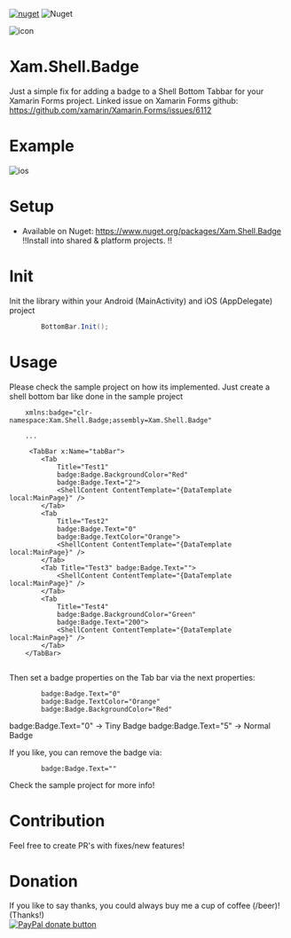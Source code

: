 
[![nuget](https://img.shields.io/nuget/v/Xam.Shell.Badge.svg)](https://www.nuget.org/packages/Xam.Shell.Badge/) ![Nuget](https://img.shields.io/nuget/dt/Xam.Shell.Badge)

![icon](https://raw.githubusercontent.com/galadril/Xam.Shell.Badge/master/sample/Xam.Shell.Badge.Sample/Xam.Shell.Badge.Sample.Android/Resources/mipmap-xxxhdpi/ic_launcher.png)

# Xam.Shell.Badge
Just a simple fix for adding a badge to a Shell Bottom Tabbar for your Xamarin Forms project. 
Linked issue on Xamarin Forms github:
https://github.com/xamarin/Xamarin.Forms/issues/6112


# Example
![ios](https://user-images.githubusercontent.com/14561640/96969211-6bf8e380-1512-11eb-8bcc-7b4a91ee64bd.png)


# Setup
* Available on Nuget:
https://www.nuget.org/packages/Xam.Shell.Badge 
!!Install into shared & platform projects. !!


# Init
Init the library within your Android (MainActivity) and iOS (AppDelegate) project

```C#
        BottomBar.Init();
```


# Usage
Please check the sample project on how its implemented.
Just create a shell bottom bar like done in the sample project

```XAML
    xmlns:badge="clr-namespace:Xam.Shell.Badge;assembly=Xam.Shell.Badge"

    ...

     <TabBar x:Name="tabBar">
        <Tab
            Title="Test1"
            badge:Badge.BackgroundColor="Red"
            badge:Badge.Text="2">
            <ShellContent ContentTemplate="{DataTemplate local:MainPage}" />
        </Tab>
        <Tab
            Title="Test2"
            badge:Badge.Text="0"
            badge:Badge.TextColor="Orange">
            <ShellContent ContentTemplate="{DataTemplate local:MainPage}" />
        </Tab>
        <Tab Title="Test3" badge:Badge.Text="">
            <ShellContent ContentTemplate="{DataTemplate local:MainPage}" />
        </Tab>
        <Tab
            Title="Test4"
            badge:Badge.BackgroundColor="Green"
            badge:Badge.Text="200">
            <ShellContent ContentTemplate="{DataTemplate local:MainPage}" />
        </Tab>
    </TabBar>
	    
```


Then set a badge properties on the Tab bar via the next properties:

```XAML
        badge:Badge.Text="0"
        badge:Badge.TextColor="Orange"
        badge:Badge.BackgroundColor="Red"
```

badge:Badge.Text="0"    -> Tiny Badge
badge:Badge.Text="5"    -> Normal Badge


If you like, you can remove the badge via:

```XAML
        badge:Badge.Text=""
```
            

Check the sample project for more info!


# Contribution
Feel free to create PR's with fixes/new features!


# Donation

If you like to say thanks, you could always buy me a cup of coffee (/beer)!   
(Thanks!)  
[![PayPal donate button](https://img.shields.io/badge/paypal-donate-yellow.svg)](https://www.paypal.me/markheinis)
